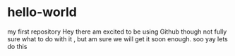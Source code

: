 # hello-world
my first repository
 Hey there am excited to be using Github though not fully sure what to do with it , but am sure we will get it soon enough. 
 soo yay lets do this
